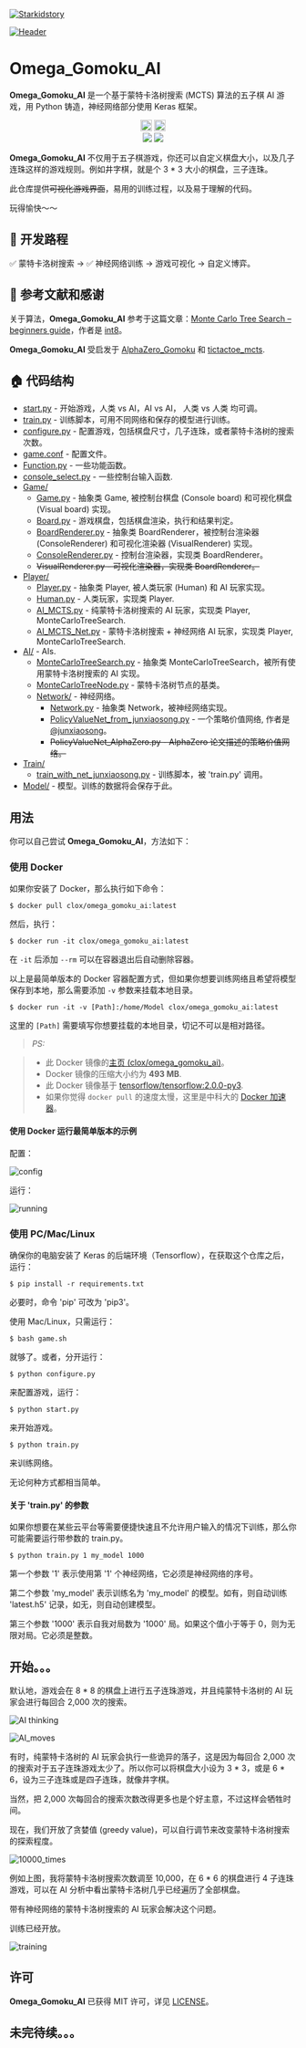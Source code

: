 [![Starkidstory](Image/starkidstory_title.png)](https://starkidstory.com)

[![Header](Image/omega_title.png)](https://starkidstory.com/index.php/category/omega/)

# Omega_Gomoku_AI

**Omega_Gomoku_AI** 是一个基于蒙特卡洛树搜索 (MCTS) 算法的五子棋 AI 游戏，用 Python 铸造，神经网络部分使用 Keras 框架。

<p align="center">
<a href="https://starkidstory.com"><img src="Image/star_badge.png" height=20></a>
<a href="https://starkidstory.com/index.php/category/omega/"><img src="Image/omega_badge.png" height=20/></a>
<br/>
<a href="https://github.com/CLOXnu/Omega_Gomoku_AI/blob/master/README.zh-cn.md"><img src="https://img.shields.io/badge/%E4%B8%AD%E6%96%87-README-blue.svg?style=flat"/></a>
<a href="https://travis-ci.org/CLOXnu/Omega_Gomoku_AI"><img src="https://travis-ci.org/CLOXnu/Omega_Gomoku_AI.svg?branch=master"/></a>
</p>

**Omega_Gomoku_AI** 不仅用于五子棋游戏，你还可以自定义棋盘大小，以及几子连珠这样的游戏规则。例如井字棋，就是个 3 * 3 大小的棋盘，三子连珠。

此仓库提供~~可视化游戏界面~~，易用的训练过程，以及易于理解的代码。

玩得愉快～～

## 👣 开发路程

✅ 蒙特卡洛树搜索 -> ✅ 神经网络训练 -> 游戏可视化 -> 自定义博弈。

## 📖 参考文献和感谢

关于算法，**Omega_Gomoku_AI** 参考于这篇文章：[Monte Carlo Tree Search – beginners guide](https://int8.io/monte-carlo-tree-search-beginners-guide/)，作者是 [int8](https://github.com/int8)。

**Omega_Gomoku_AI** 受启发于 [AlphaZero_Gomoku](https://github.com/junxiaosong/AlphaZero_Gomoku) 和 [tictactoe_mcts](https://github.com/zhuliquan/tictactoe_mcts).


## 🏠 代码结构

- [start.py](start.py) - 开始游戏，人类 vs AI，AI vs AI， 人类 vs 人类 均可调。
- [train.py](train.py) - 训练脚本，可用不同网络和保存的模型进行训练。
- [configure.py](configure.py) - 配置游戏，包括棋盘尺寸，几子连珠，或者蒙特卡洛树的搜索次数。
- [game.conf](game.conf) - 配置文件。
- [Function.py](Function.py) - 一些功能函数。
- [console_select.py](console_select.py) - 一些控制台输入函数.
- [Game/](Game/)
  - [Game.py](Game/Game.py) - 抽象类 Game, 被控制台棋盘 (Console board) 和可视化棋盘 (Visual board) 实现。
  - [Board.py](Game/Board.py) - 游戏棋盘，包括棋盘渲染，执行和结果判定。
  - [BoardRenderer.py](Game/BoardRenderer.py) - 抽象类 BoardRenderer，被控制台渲染器 (ConsoleRenderer) 和可视化渲染器 (VisualRenderer) 实现。
  - [ConsoleRenderer.py](Game/ConsoleRenderer.py) - 控制台渲染器，实现类 BoardRenderer。
  - ~~VisualRenderer.py - 可视化渲染器，实现类 BoardRenderer。~~
- [Player/](Player/)
  - [Player.py](Player/Player.py) - 抽象类 Player, 被人类玩家 (Human) 和 AI 玩家实现。
  - [Human.py](Player/Human.py) - 人类玩家，实现类 Player.
  - [AI_MCTS.py](Player/AI_MCTS.py) - 纯蒙特卡洛树搜索的 AI 玩家，实现类 Player, MonteCarloTreeSearch.
  - [AI_MCTS_Net.py](Player/AI_MCTS_Net.py) - 蒙特卡洛树搜索 + 神经网络 AI 玩家，实现类 Player, MonteCarloTreeSearch.
- [AI/](Player/AI/) - AIs.
  - [MonteCarloTreeSearch.py](AI/MonteCarloTreeSearch.py) - 抽象类 MonteCarloTreeSearch，被所有使用蒙特卡洛树搜索的 AI 实现。
  - [MonteCarloTreeNode.py](AI/MonteCarloTreeNode.py) - 蒙特卡洛树节点的基类。
  - [Network/](AI/Network/) - 神经网络。
    - [Network.py](AI/Network/Network.py) - 抽象类 Network，被神经网络实现。
    - [PolicyValueNet_from_junxiaosong.py](AI/Network/PolicyValueNet_from_junxiaosong.py) - 一个策略价值网络, 作者是 [@junxiaosong](https://github.com/junxiaosong/AlphaZero_Gomoku)。
    - ~~PolicyValueNet_AlphaZero.py - AlphaZero 论文描述的策略价值网络。~~
- [Train/](Train/)
  - [train_with_net_junxiaosong.py](Train/train_with_net_junxiaosong.py) - 训练脚本，被 'train.py' 调用。
- [Model/](Model/) - 模型。训练的数据将会保存于此。
    
    
## 用法

你可以自己尝试 **Omega_Gomoku_AI**，方法如下：

### 使用 Docker

如果你安装了 Docker，那么执行如下命令：

```shell
$ docker pull clox/omega_gomoku_ai:latest
```

然后，执行：

```shell
$ docker run -it clox/omega_gomoku_ai:latest
```

在 `-it` 后添加 `--rm` 可以在容器退出后自动删除容器。

以上是最简单版本的 Docker 容器配置方式，但如果你想要训练网络且希望将模型保存到本地，那么需要添加 `-v` 参数来挂载本地目录。

```shell
$ docker run -it -v [Path]:/home/Model clox/omega_gomoku_ai:latest
```

这里的 `[Path]` 需要填写你想要挂载的本地目录，切记不可以是相对路径。

> *PS:*

> - 此 Docker 镜像的[主页 (clox/omega_gomoku_ai)](https://hub.docker.com/r/clox/omega_gomoku_ai)。
> - Docker 镜像的压缩大小约为 **493 MB**.
> - 此 Docker 镜像基于 [tensorflow/tensorflow:2.0.0-py3](https://hub.docker.com/layers/tensorflow/tensorflow/2.0.0-py3/images/sha256-0b236338fac6c3361cf3ae1448f8c053994e260c1edc4fa63ed80adb3045abb2?context=explore).
> - 如果你觉得 `docker pull` 的速度太慢，这里是中科大的 [Docker 加速器](http://mirrors.ustc.edu.cn/help/dockerhub.html?highlight=docker)。

#### 使用 Docker 运行最简单版本的示例

配置：

![config](Image/Config.gif)

运行：

![running](Image/Running.gif)


### 使用 PC/Mac/Linux

确保你的电脑安装了 Keras 的后端环境（Tensorflow），在获取这个仓库之后，运行：

```shell
$ pip install -r requirements.txt
```

必要时，命令 'pip' 可改为 'pip3'。

使用 Mac/Linux，只需运行：

```shell
$ bash game.sh
```

就够了。或者，分开运行：

```shell
$ python configure.py
```

来配置游戏，运行：

```shell
$ python start.py
```

来开始游戏。

```shell
$ python train.py
```

来训练网络。

无论何种方式都相当简单。

#### 关于 'train.py' 的参数

如果你想要在某些云平台等需要便捷快速且不允许用户输入的情况下训练，那么你可能需要运行带参数的 train.py。

```shell
$ python train.py 1 my_model 1000
```

第一个参数 '1' 表示使用第 '1' 个神经网络，它必须是神经网络的序号。

第二个参数 'my_model' 表示训练名为 'my_model' 的模型。如有，则自动训练 'latest.h5' 记录，如无，则自动创建模型。

第三个参数 '1000' 表示自我对局数为 '1000' 局。如果这个值小于等于 0，则为无限对局。它必须是整数。


## 开始。。。

默认地，游戏会在 8 * 8 的棋盘上进行五子连珠游戏，并且纯蒙特卡洛树的 AI 玩家会进行每回合 2,000 次的搜索。

![AI thinking](Image/AI_thinking.png)

![AI_moves](Image/AI_moves.png)

有时，纯蒙特卡洛树的 AI 玩家会执行一些诡异的落子，这是因为每回合 2,000 次的搜索对于五子连珠游戏太少了。所以你可以将棋盘大小设为 3 * 3，或是 6 * 6，设为三子连珠或是四子连珠，就像井字棋。

当然，把 2,000 次每回合的搜索次数改得更多也是个好主意，不过这样会牺牲时间。

现在，我们开放了贪婪值 (greedy value)，可以自行调节来改变蒙特卡洛树搜索的探索程度。

![10000_times](Image/10000_times.png)

例如上图，我将蒙特卡洛树搜索次数调至 10,000，在 6 * 6 的棋盘进行 4 子连珠游戏，可以在 AI 分析中看出蒙特卡洛树几乎已经遍历了全部棋盘。

带有神经网络的蒙特卡洛树搜索的 AI 玩家会解决这个问题。

训练已经开放。

![training](Image/training.png)


## 许可

**Omega_Gomoku_AI** 已获得 MIT 许可，详见 [LICENSE](LICENSE)。


## 未完待续。。。


